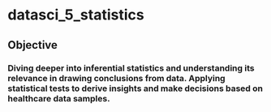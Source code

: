 # datasci_5_statistics

## Objective 
### Diving deeper into inferential statistics and understanding its relevance in drawing conclusions from data. Applying statistical tests to derive insights and make decisions based on healthcare data samples.

